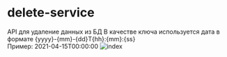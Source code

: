 # delete-service
API для удаление данных из БД
В качестве ключа используется дата в формате {yyyy}-{mm}-{dd}T{hh}:{mm}:{ss}  
Пример: 2021-04-15T00:00:00  ![index](https://user-images.githubusercontent.com/77533722/116559437-2544d580-a909-11eb-9c4c-2c8978d97142.png)
